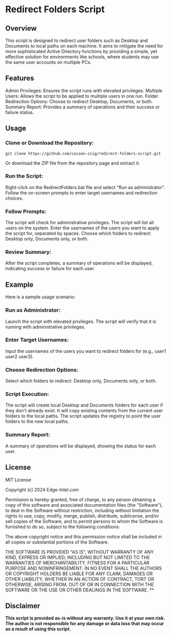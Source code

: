# **Redirect Folders Script**
## Overview

This script is designed to redirect user folders such as Desktop and Documents to local paths on each machine. It aims to mitigate the need for more sophisticated Active Directory functions by providing a simple, yet effective solution for environments like schools, where students may use the same user accounts on multiple PCs.

## Features
Admin Privileges: Ensures the script runs with elevated privileges.
Multiple Users: Allows the script to be applied to multiple users in one run.
Folder Redirection Options: Choose to redirect Desktop, Documents, or both.
Summary Report: Provides a summary of operations and their success or failure status.

## Usage

### Clone or Download the Repository:
    git clone https://github.com/cocoon-ccig/redirect-folders-script.git

Or download the ZIP file from the repository page and extract it.

### Run the Script:
Right-click on the RedirectFolders.bat file and select "Run as administrator".
Follow the on-screen prompts to enter target usernames and redirection choices.

### Follow Prompts:
The script will check for administrative privileges.
The script will list all users on the system.
Enter the usernames of the users you want to apply the script for, separated by spaces.
Choose which folders to redirect: Desktop only, Documents only, or both.

### Review Summary:
After the script completes, a summary of operations will be displayed, indicating success or failure for each user.

## Example

Here is a sample usage scenario:

###     Run as Administrator:
Launch the script with elevated privileges.
The script will verify that it is running with administrative privileges.

###     Enter Target Usernames:
Input the usernames of the users you want to redirect folders for (e.g., user1 user2 user3).

###     Choose Redirection Options:
Select which folders to redirect: Desktop only, Documents only, or both.

###     Script Execution:
The script will create local Desktop and Documents folders for each user if they don't already exist.
It will copy existing contents from the current user folders to the local paths.
The script updates the registry to point the user folders to the new local paths.

###     Summary Report:
A summary of operations will be displayed, showing the status for each user.

## License

MIT License

Copyright (c) 2024 Edge-Intel.com

Permission is hereby granted, free of charge, to any person obtaining a copy
of this software and associated documentation files (the "Software"), to deal
in the Software without restriction, including without limitation the rights
to use, copy, modify, merge, publish, distribute, sublicense, and/or sell
copies of the Software, and to permit persons to whom the Software is
furnished to do so, subject to the following conditions:

The above copyright notice and this permission notice shall be included in all
copies or substantial portions of the Software.

THE SOFTWARE IS PROVIDED "AS IS", WITHOUT WARRANTY OF ANY KIND, EXPRESS OR
IMPLIED, INCLUDING BUT NOT LIMITED TO THE WARRANTIES OF MERCHANTABILITY,
FITNESS FOR A PARTICULAR PURPOSE AND NONINFRINGEMENT. IN NO EVENT SHALL THE
AUTHORS OR COPYRIGHT HOLDERS BE LIABLE FOR ANY CLAIM, DAMAGES OR OTHER
LIABILITY, WHETHER IN AN ACTION OF CONTRACT, TORT OR OTHERWISE, ARISING FROM,
OUT OF OR IN CONNECTION WITH THE SOFTWARE OR THE USE OR OTHER DEALINGS IN THE
SOFTWARE.
**
## Disclaimer
**This script is provided as-is without any warranty. Use it at your own risk. The author is not responsible for any damage or data loss that may occur as a result of using this script.**
